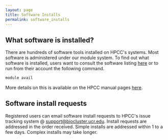 ```yaml
---
layout: page
title: Software Installs
permalink: software_installs
---
```


## What software is installed?

There are hundreds of software tools installed on HPCC's systems. Most software
is administered under our module system. To find out what software is
installed, users want to consult the software listing 
[here](http://hpcc.ucr.edu/software_modules) or to run from their account the following command.

```bash
module avail
```

More details on this is available on the HPCC manual pages [here](http://hpcc.ucr.edu/manuals_linux-cluster_start.html).

## Software install requests

Registered users can email software install requests to HPCC's issue tracking system @ [support@biocluster.ucr.edu](mailto:support@biocluster.ucr.edu). Install requests are addressed in the order received. Simple installs are addressed within 1 to a few days. Complex installs may take longer.

